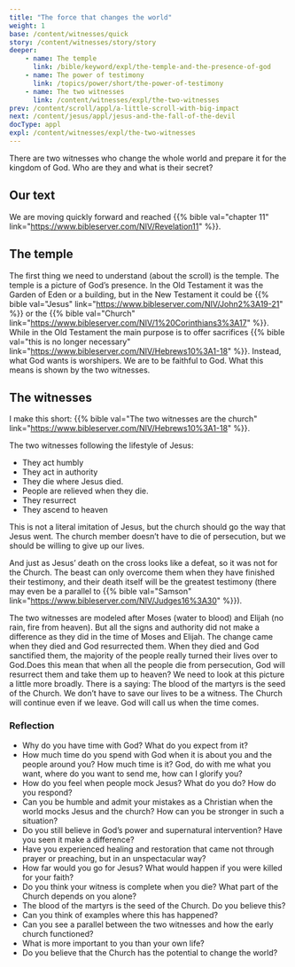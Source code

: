 ```yaml
---
title: "The force that changes the world"
weight: 1
base: /content/witnesses/quick
story: /content/witnesses/story/story
deeper:
    - name: The temple
      link: /bible/keyword/expl/the-temple-and-the-presence-of-god
    - name: The power of testimony
      link: /topics/power/short/the-power-of-testimony
    - name: The two witnesses
      link: /content/witnesses/expl/the-two-witnesses
prev: /content/scroll/appl/a-little-scroll-with-big-impact
next: /content/jesus/appl/jesus-and-the-fall-of-the-devil
docType: appl
expl: /content/witnesses/expl/the-two-witnesses
---
```


There are two witnesses who change the whole world and prepare it for the kingdom of God. Who are they and what is their secret?

## Our text

<a name="f023"></a>
We are moving quickly forward and reached {{% bible val="chapter 11" link="https://www.bibleserver.com/NIV/Revelation11" %}}.

## The temple

<a name="5a8c"></a>
The first thing we need to understand (about the scroll) is the temple. The temple is a picture of God’s presence. In the Old Testament it was the Garden of Eden or a building, but in the New Testament it could be {{% bible val="Jesus" link="https://www.bibleserver.com/NIV/John2%3A19-21" %}} or the {{% bible val="Church" link="https://www.bibleserver.com/NIV/1%20Corinthians3%3A17" %}}. While in the Old Testament the main purpose is to offer sacrifices {{% bible val="this is no longer necessary" link="https://www.bibleserver.com/NIV/Hebrews10%3A1-18" %}}. Instead, what God wants is worshipers. We are to be faithful to God. What this means is shown by the two witnesses.

## The witnesses

<a name="3221"></a>
I make this short: {{% bible val="The two witnesses are the church" link="https://www.bibleserver.com/NIV/Hebrews10%3A1-18" %}}.

The two witnesses following the lifestyle of Jesus:

- They act humbly
- They act in authority
- They die where Jesus died.
- People are relieved when they die.
- They resurrect
- They ascend to heaven

This is not a literal imitation of Jesus, but the church should go the way that Jesus went. The church member doesn’t have to die of persecution, but we should be willing to give up our lives.

And just as Jesus’ death on the cross looks like a defeat, so it was not for the Church. The beast can only overcome them when they have finished their testimony, and their death itself will be the greatest testimony (there may even be a parallel to {{% bible val="Samson" link="https://www.bibleserver.com/NIV/Judges16%3A30" %}}).

The two witnesses are modeled after Moses (water to blood) and Elijah (no rain, fire from heaven). But all the signs and authority did not make a difference as they did in the time of Moses and Elijah. The change came when they died and God resurrected them. When they died and God sanctified them, the majority of the people really turned their lives over to God.Does this mean that when all the people die from persecution, God will resurrect them and take them up to heaven? We need to look at this picture a little more broadly. There is a saying: The blood of the martyrs is the seed of the Church. We don’t have to save our lives to be a witness. The Church will continue even if we leave. God will call us when the time comes.

### Reflection

<a name="06e1"></a>
- Why do you have time with God? What do you expect from it?
- How much time do you spend with God when it is about you and the people around you? How much time is it? God, do with me what you want, where do you want to send me, how can I glorify you?
- How do you feel when people mock Jesus? What do you do? How do you respond?
- Can you be humble and admit your mistakes as a Christian when the world mocks Jesus and the church? How can you be stronger in such a situation?
- Do you still believe in God’s power and supernatural intervention? Have you seen it make a difference?
- Have you experienced healing and restoration that came not through prayer or preaching, but in an unspectacular way?
- How far would you go for Jesus? What would happen if you were killed for your faith?
- Do you think your witness is complete when you die? What part of the Church depends on you alone?
- The blood of the martyrs is the seed of the Church. Do you believe this?
- Can you think of examples where this has happened?
- Can you see a parallel between the two witnesses and how the early church functioned?
- What is more important to you than your own life?
- Do you believe that the Church has the potential to change the world?
